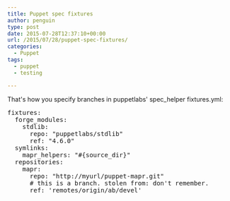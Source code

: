 ```yaml
---
title: Puppet spec fixtures
author: penguin
type: post
date: 2015-07-28T12:37:10+00:00
url: /2015/07/28/puppet-spec-fixtures/
categories:
  - Puppet
tags:
  - puppet
  - testing

---
```

That's how you specify branches in puppetlabs' spec_helper fixtures.yml:

<pre>fixtures:
  forge_modules:
    stdlib:
      repo: "puppetlabs/stdlib"
      ref: "4.6.0"
  symlinks:
    mapr_helpers: "#{source_dir}"
  repositories:
    mapr:
      repo: "http://myurl/puppet-mapr.git"
      # this is a branch. stolen from: don't remember.
      ref: 'remotes/origin/ab/devel'
</pre>